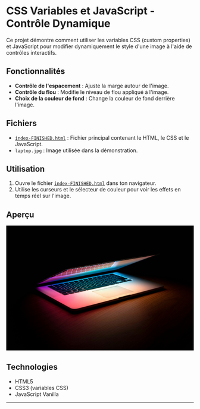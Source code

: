# CSS Variables et JavaScript - Contrôle Dynamique

Ce projet démontre comment utiliser les variables CSS (custom properties) et JavaScript pour modifier dynamiquement le style d'une image à l'aide de contrôles interactifs.

## Fonctionnalités

- **Contrôle de l'espacement** : Ajuste la marge autour de l'image.
- **Contrôle du flou** : Modifie le niveau de flou appliqué à l'image.
- **Choix de la couleur de fond** : Change la couleur de fond derrière l'image.

## Fichiers

- [`index-FINISHED.html`](index-FINISHED.html) : Fichier principal contenant le HTML, le CSS et le JavaScript.
- `laptop.jpg` : Image utilisée dans la démonstration.

## Utilisation

1. Ouvre le fichier [`index-FINISHED.html`](index-FINISHED.html) dans ton navigateur.
2. Utilise les curseurs et le sélecteur de couleur pour voir les effets en temps réel sur l'image.

## Aperçu

![Aperçu du projet](laptop.jpg)

## Technologies

- HTML5
- CSS3 (variables CSS)
- JavaScript Vanilla

---
